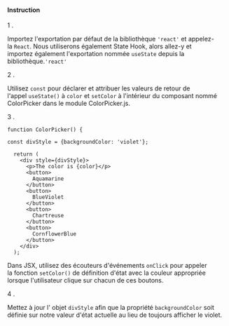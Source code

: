

#### Instruction

1 .

Importez l'exportation par défaut de la bibliothèque `'react'` et appelez-la `React`. Nous utiliserons également State Hook, alors allez-y et importez également l'exportation nommée `useState` depuis la bibliothèque.`'react'`

2 .

Utilisez `const` pour déclarer et attribuer les valeurs de retour de l'appel `useState()` à `color` et `setColor` à l'intérieur du composant nommé ColorPicker dans le module ColorPicker.js.

3 .

```
function ColorPicker() {
 
const divStyle = {backgroundColor: 'violet'};

  return (
    <div style={divStyle}>
      <p>The color is {color}</p>
      <button>
        Aquamarine
      </button>
      <button>
        BlueViolet
      </button>
      <button>
        Chartreuse
      </button>
      <button>
        CornflowerBlue
      </button>
    </div>
  );
```

Dans JSX, utilisez des écouteurs d'événements `onClick` pour appeler la fonction `setColor()` de définition d'état avec la couleur appropriée lorsque l'utilisateur clique sur chacun de ces boutons.

4 .

Mettez à jour l' objet `divStyle` afin que la propriété `backgroundColor` soit définie sur notre valeur d'état actuelle au lieu de toujours afficher le violet.
